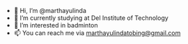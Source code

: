 - 👋 Hi, I’m @marthayulinda
- 🌱 I’m currently studying at Del Institute of Technology
- 👀 I’m interested in badminton
- 📫 You can reach me via marthayulindatobing@gmail.com

<!---
marthayulinda/marthayulinda is a ✨ special ✨ repository because its `README.md` (this file) appears on your GitHub profile.
You can click the Preview link to take a look at your changes.
--->
